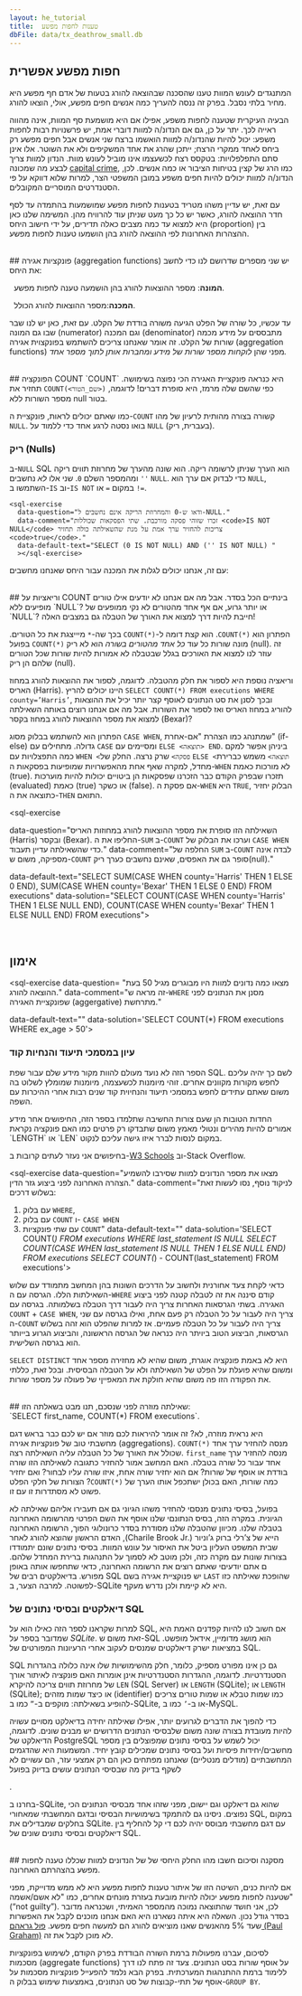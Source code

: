 ```yaml
---
layout: he_tutorial
title:  טענות לחפות מפשע
dbFile: data/tx_deathrow_small.db
---
```


<a name="possible_innoncence"></a>
## חפות מפשע אפשרית
המתנגדים לעונש המוות טענו שהסכנה שבהוצאה להורג בטעות של אדם חף מפשע היא מחיר בלתי נסבל. בפרק זה ננסה להעריך כמה אנשים חפים מפשע, אולי, הוצאו להורג.

הבעיה העיקרית שטענה לחפות משפע, אפילו אם היא מושמעת סף המוות, אינה מהווה ראייה לכך. יתר על כן, גם אם הנדונ/ה למוות דוברי אמת, יש פרשנויות רבות לחפות משפע: יכול להיות שהנדונ/ה למוות הואשמו ברצח שני אנשים אבל חפים מפשע רק ביחס לאחד ממקרי הרצח; ייתכן שהרג את אחד המשקיפים ולא את השוטר. אלו אינן סתם התפלפלויות: בטקסס רצח לכשעצמו אינו מוביל לעונש מוות. הנדון למוות צריך לבצע מה שמכונה [capital crime](https://en.wikipedia.org/wiki/Capital_punishment_in_Texas#Capital_crimes), כמו הרג של קצין בטיחות הציבור או כמה אנשים. לכן, הנדונ/ה למוות יכולים להיות חפים משפע במובן המשפטי הצר, למרות שלוא דווקא על פי הסטנדרטים המוסריים המקובלים.

עם זאת, יש עדיין משהו מטריד בטענות לחפות מפשע שמושמעות בהתמדה עד לסף חדר ההוצאה להורג, כאשר יש כל כך מעט שניתן עוד להרוויח מהן. המשימה שלנו כאן היא למצוא עד כמה מצבים כאלה תדירים, על ידי חישוב היחס (proportion) בין ההצהרות האחרונות לפי ההוצאה להורג בהן הושמעו טענות לחפות מפשע.

<br>
<a name="aggregations"></a>
## פונקציות אגירה (aggregation functions)
יש שני מספרים שדרושם לנו כדי לחשב את היחס:


&nbsp;&nbsp;**המונה**: מספר ההוצאות להורג בהן הושמעה טענה לחפות מפשע.

&nbsp;&nbsp;**המכנה**:מספר ההוצאות להורג הכולל.

עד עכשיו, כל שורה של הפלט הגיעה משורה בודדת של הקלט. עם זאת, כאן יש לנו שבר שבו גם המונה (numerator) וגם המכנה (denominator) מתבססים על מידע מכמה שורות של הקלט. זה אומר שאנחנו צריכים להשתמש בפונקצוית אגירה (aggregation functions) מפני שהן <i>לוקחות מספר שורות של מידע ומחברות אותן לתוך מספר אחד.</i>

<br>
<a name="count"></a>
## הפונקציה COUNT
`COUNT` היא כנראה פונקציית האגירה הכי נפוצה בשימושה. כפי שהשם שלה מרמז, היא סופרת דברים! לדוגמה, <code class='codeblock' dir="ltr">COUNT(&lt;שם_הטור&gt;)</code> תחזיר את מספר השורות ללא null בטור.

<sql-exercise
  data-question="ערכו את השאילתה כדי למצוא כמה נדונים למוות השמיעו הצהרה אחרונה לפנ ההוצאה להורג."
  data-comment="אנחנו יכולים להשתמש כאן ב-<code>COUNT</code> מפני ש-<code>NULL</code> יופיע בשורות עבורן אין הצהרה שכזו."
  data-default-text="SELECT COUNT(first_name) FROM executions"
  data-solution="SELECT COUNT(last_statement) FROM executions"></sql-exercise>

כמו שאתם יכולים לראות, פונקציית ה-`COUNT` קשורה בצורה מהותית לרעיון של מהו `NULL`. בואו נסטה לרגע אחד כדי ללמוד על `NULL` (בעברית, ריק).


<a name="nulls"></a>
<div class="sideNote">
  <h3>ריק (Nulls)</h3>

  <p> ב-<code>NULL</code> SQL  הוא הערך שניתן לרשומה ריקה. הוא שונה מהערך של מחרוזת תווים ריקה <code>''</code> ומהמספר השלם <code>0</code>. שני אלו <i>לא</i> נחשבים <code>NULL</code>. כדי לבדוק אם ערך הוא <code>NULL</code>, השתמשו ב-<code>IS</code> וב-<code>IS NOT</code> במקום <code>=</code> או <code>!=</code>.</p>

    <sql-exercise
      data-question="ודאו ש-0 והמחרוזת הריקה אינם נחשבים ל-NULL."
      data-comment="זכרו שזוהי פסקה מורכבת. שתי הפסקאות שכוללות <code>IS NOT NULL</code> צריכות להחזיר ערך אמת על מנת שהשאילתה כולה תחזיר <code>true</code>."
      data-default-text="SELECT (0 IS NOT NULL) AND ('' IS NOT NULL) "
      ></sql-exercise>
  </div>

  עם זה, אנחנו יכולים לגלות את המכנה עבור היחס שאנחנו מחשבים:
  <sql-exercise
  data-question="מצאו את מספר ההוצאות להורג שבסט הנתונים."
  data-comment="הרעיון כאן הוא לבחור את אחד הטורים שבהם אתם מבטוחים שאין <code>NULL</code> ולספור בו."
  data-default-text=""
  data-solution="SELECT COUNT(ex_number) FROM executions"></sql-exercise>


<br>
<a name="count_var">
## וריאציות על COUNT
בינתיים הכל בסדר. אבל מה אם אנחנו לא יודעים אילו טורים מופיעים ללא `NULL`? או יותר גרוע, אם אף אחד מהטורים לא נקי ממופעים של `NULL`? חייבת להיות דרך למצוא את האורך של הטבלה גם במצבים האלה!

הפתרון הוא <span dir="ltr">`COUNT(*)`</span>. הוא קצת דומה ל-<span dir="ltr">`COUNT(*)`</span> בכך שה-`*` מיייצגת את כל הטורים. בפועל `COUNT(*)` מונה שורות כל עוד *כל אחד מהטורים בשורה* הוא לא ריק (null). זה עוזר לנו למצוא את האורכים בגלל שבטבלה לא אמורות להיות שורות שכל הטורים שלהם הן ריק (null).


<sql-exercise
data-question="ודאו ש-<code>COUNT(*)</code> נותן תוצאה זהה לתוצאה הקודמת
."
data-default-text="SELECT COUNT(*) FROM executions"></sql-exercise>

וריאציה נוספת היא לספור את חלק מהטבלה. לדוגמה, לספור את ההוצאות להורג במחוז האריס (Harris). היינו יכולים להריץ `SELECT COUNT(*) FROM executions WHERE county=’Harris’`, ובכך לסנן את סט הנתונים לאוסף קצר יותר יכיל את ההוצאות להוריג במחוז האריס ואז לספור את השורות. אבל מה אם אנחנו רוצים באותה השאילתה למצוא את מספר ההוצאות להורג במחוז בקסר (Bexar)?

הפתרון הוא להשתמש בבלוק מסוג `CASE WHEN`, שמתנהג כמו הצהרת "אם-אחרת" (if-else) גדולה. מתחילים עם `CASE` ומסיימים עם `ELSE <תוצאה> END`. ביניהן אפשר למקם כמה התפצלויות עם `WHEN <פסקה>` שרק נרצה. החלק של `ELSE <תוצאה>` משמש כברירת מחדל, למקרה שאף אחת מהאפשרויות שמופיעות בפסקאות ה-`WHEN` לא מורכות כאמת (true). תזכרו שבפרק הקודם כבר הזכרנו שפסקאות הן ביטויים יכולות להיות מוערכות (evaluated) כאמת (true) או כשקר (false). אם פסקת ה-`WHEN` היא `TRUE`, הבלוק יחזיר כתוצאה את ה-`THEN` התואם.



<sql-exercise

data-question="השאילתה הזו סופרת את מספר ההוצאות להורג במחוזות האריס (Harris) ובקסר (Bexar). החליפו את ה-<code>SUM</code> ב-<code>COUNT</code> וערכו את הבלוק של <code>CASE WHEN</code> כדי שהשאילתה עדיין תעבוד."
data-comment="החלפה של <code>SUM</code> ב-<code>COUNT</code> לבדה אינה מספיקה, משום ש-<code>COUNT</code> סופר גם את האפסים, שאינם נחשבים כערך ריק(null)."

data-default-text="SELECT
    SUM(CASE WHEN county='Harris' THEN 1
        ELSE 0 END),
    SUM(CASE WHEN county='Bexar' THEN 1
        ELSE 0 END)
FROM executions"
data-solution="SELECT
    COUNT(CASE WHEN county='Harris' THEN 1
        ELSE NULL END),
    COUNT(CASE WHEN county='Bexar' THEN 1
        ELSE NULL END)
FROM executions"></sql-exercise>

<br>

## אימון
<sql-exercise
  data-question=
  "מצאו כמה נדונים למוות היו מבוגרים מגיל 50 בעת ההוצאה להורג."
  data-comment="זה מראה ש-<code>WHERE</code> מסנן את הנתונים לפני שפונקציית האגירה (aggergative) מתרחשת."

  data-default-text=""
  data-solution='SELECT COUNT(*) FROM executions WHERE ex_age > 50'>
</sql-exercise>


<a name="documentation"></a>
<div class="sideNote">
  <h3>עיון במסמכי תיעוד והנחיות קוד</h3>
  <p>
הספר הזה לא נועד מעולם להוות מקור מידע שלם עבור שפת SQL. לשם כך יהיה עליכם לחפש  מקורות מקוונים אחרים. זוהי מיומנות לכשעצמה, מיומנות שמומלץ לשלוט בה משום שאתם עתידים לחפש במסמכי תיעוד והנחיוית קוד שנים רבות אחרי ההיכרות עם השפה.</p>

  <p>החדות הטובות הן שעם צורות החשיבה שתלמדו בספר הזה, החיפושים אחר מידע אמורים להיות מהירים ונטולי מאמץ משום שתבדקו רק פרטים כמו האם פונקציה נקראת `LENGTH` או `LEN` במקום לנסות לברר איזו גישה עליכם לנקוט.</p>
  <p>בחיפושים אני נעזר לעתים קרובות ב-<a href="https://www.w3schools.com/sql/default.asp">W3 Schools</a> וב-Stack Overflow.</p>
</div>


<sql-exercise
  data-question="מצאו את מספר הנדונים למוות שסירבו להשמיע הצהרה האחרונה לפני ביצוע גזר הדין."
  data-comment="לניקוד נוסף, נסו לעשות זאת בשלוש דרכים: <br>
  1) עם בלוק <code>WHERE</code>,<br>
  2) עם בלוק <code>COUNT</code> ו- <code>CASE WHEN</code><br>
  3) עם שתי פונקציות <code>COUNT</code>"
  data-default-text=""
  data-solution='SELECT COUNT(*) FROM executions WHERE last_statement IS NULL
  SELECT COUNT(CASE WHEN last_statement IS NULL THEN 1 ELSE NULL END) FROM executions
  SELECT COUNT(*) - COUNT(last_statement) FROM executions'>
</sql-exercise>

כדאי לקחת צעד אחורנית ולחשוב על הדרכים השונות בהן המחשב מתמודד עם שלוש השאילתות הללו. הגרסה עם ה-`WHERE` קודם סיננה את זה לטבלה קטנה לפני ביצוע האגירה. בשתי הגרסאות האחרות צריך היה לעבור דרך הטבלה בשלמותה. בגרסה עם `COUNT` + `CASE WHEN`, צריך היה לעבור על כל הטבלה רק פעם אחת, ואילו בגרסה עם שני ה-`COUNT` צריך היה לעבור על כל הטבלה פעמיים. אז למרות שהפלט הוא זהה בשלוש הגרסאות, הביצוע הטוב ביויתר היה כנראה של הגרסה הראשונה, והביצוע הגרוע בייותר הוא בגרסה השלישית.

<sql-exercise
  data-question="מצאו את גילאי המינימום, המקסימום והגיל הממוצע של הנדונים למוות בעת ההוצאה להורג."
  data-comment="השתמשו בפונקציות האוגרות <code>MAX</code>, <code>MIN</code> וב-<code>AVG</code>."  
  data-default-text="SELECT ex_age FROM executions"
  data-solution='SELECT MIN(ex_age), MAX(ex_age), AVG(ex_age) FROM executions'></sql-exercise>

  <sql-exercise
    data-question="מצאו את האורך הממוצע של ההצהרות האחרונות (בהתבסס על ספירת התווים בהצהרה) המופיעת בסט הנתונים."
    data-comment='התרגיל הזה מדגים שאתם יכולםי לחבר פונקציות. ראו את <a href="http://sqlite.org/lang_corefunc.html">הדוקומנטציה</a> כדי להבין איזו פונקציה מחזירה את מספר התויים במחרוזת טקסט.'
    data-default-text=""
    data-solution='SELECT AVG(LENGTH(last_statement)) FROM executions'></sql-exercise>

  <sql-exercise
    data-question="רשמו את כל המחוזות שמופיעים בסט הנתונים ללא כפילויות."
    data-comment="אנחנו יכולים לקבל ערכים יחודיים בעזרת <code>SELECT DISTINCT</code>. ראו את המידע שמופיע ב<a href='https://www.w3schools.com/sql/sql_distinct.asp'>תיעוד.</a>"
    data-default-text=""
    data-solution='SELECT DISTINCT county FROM executions'></sql-exercise>

`SELECT DISTINCT` היא לא באמת פונקציה אוגרת, משום שהיא לא מחזירה מספר אחד ומשום שהיא פועלת על הפלט של השאילתה ולא על הטבלה הבסיסית. ובכל זאת, כללתי את הפקודה הזו פה משום שהיא חולקת את המאפייןי של פעולה על מספר שורות.

<br>
<a name="strange"></a>
## שאילתה מוזרה
  לפני שנסכם, תנו מבט בשאלתה הזו:<br> `SELECT first_name, COUNT(*) FROM executions`.

היא נראית מוזרה, לא? זה אומר להיראות לכם מוזר אם יש לכם כבר בראש דגם מחשבתי טוב של פונקציות אגירה (aggregations). <span dir="ltr">`COUNT(*)`</span> מנסה להחזיר ערך אחד שכולל את האורך של כל הטבלה עליה השאילתה רצה. `first_name` מנסה להחזיר ערך אחד עבור כל שורה בטבלה. האם המחשב אמור להחזיר כתגובה לשאילתה הזו שורה בודדת או אוסף של שורות? אם הוא יחזיר שורה אחת, איזו שורה עליו לבחור? ואם יחזיר כמה שורות, האם בכולן ישתכפל אותו הערך של <span dir="ltr">`COUNT(*)`</span>? הצורות של חלקי הפלט פשוט לא מסתדרות זו עם זו.


<sql-exercise
  data-question="בואו ננסה בכל זאת ונראה מה קורה."
  data-default-text="SELECT first_name, COUNT(*) FROM executions"></sql-exercise>

בפועל, בסיסי נתונים מנסםי להחזיר משהו הגיוני גם אם תעבירו אליהם שאילתה לא הגיונית. במקרה הזה, בסיס הנתונםי שלנו אוסף את השם הפרטי מהרשומה האחרונה בטבלה שלנו. מכיוון שהטבלה שלנו מסודרת בסדר כרונולוגי הפוך, הרשומה האחרונה הייא של צ’רלי ברוק ג’וניור <span dir="ltr">(Charile Brook Jr.)</span>, האדם הראשון שהוצא להורג לאחר שבית המשפט העליון ביטל את האיסור על עונש המוות. בסיסי נתונים שונם יתמודדו בצורות שונות עם מקרה כזה, ולכן מוטב לא לסמוך על התנהגות ברירת המחדל שלהם. ם אתם יודעיםי שאתם רוצים את הרשומה האחרונה, כדאי שתחפשו אותה באופן מפורש. בדיאלקטים רבים של SQL יש פנוקציית אגירה בשם `LAST` שהופכת שאילתה כזו לפשוטה. למרבה הצער, ב-SQLite  היא לא קיימת ולכן נדרש מעקף.


<a name="dialects"></a>
<div class="sideNote">
  <h3>דיאלקטים ובסיסי נתונים של SQL</h3>
    <p> למרות שקראנו לספר הזה כאילו הוא על SQL, אם חשוב לנו להיות קפדנים האמת היא שמדובר בספר על <i>SQLite</i>. זאת משום ש-SQL הוא מושג מדומיין, אידאל מופשט. במציאות ישרק דיאלקטים שמנסים לעקוב אחרי הרעיונות המפורטים של SQL. </p>
    <p>SQL גם כן אינו מפורט מספיק, כלומר, חלק מהשימושיות שלו אינה כלולה בהגדרות הסטנדרטיות. לדוגמה, ההגדרות הסטנדרטיות אינן אומרות האם פונקציה לאיתור אורך של מחרוזת תווים צריכה להיקרא <code>LEN</code> (SQL Server) או <code>LENGTH</code> (SQLite); או <code>LENGTH</code> (SQLite); או כיצד שמות מזהים (identifier) כמו שמות טבלא או שמות טורים צריכים להופיע בשאילתה: מוקפים ב-<code>”</code> כמו ב-SQLite, או ב-<code>’</code> כמו ב-MySQL.</p>
    <p> כדי להפוך את הדברים לגרועים יותר, אפילו שאילתה יחידה בדיאלקט מסויים עשויה להיות מעובדת בצורה שונה משום שלבסיסי הנתונים הדרושים יש מבנים שונים. לדוגמה, הדיאלקט של PostgreSQL יכול לשמש על בסיסי נתונים שמפוצלים בין מספר מחשבים/יחידות פיסיות ועל בסיסי נתונים שמכילים קובץ יחיד. המשמעות היא שהדגמים המחשבתיים (מודלים מנטליים) שאנחנו מפתחים כאן הם רק אמצעי עזר, הם עשויים לא לשקף בדיוק מה שבסיסי הנתונים עושים בדיוק בפועל </p>.
    <p> בחרנו ב-SQLite, שהוא גם דיאלקט וגם יישום, מפני שזהו אחד מבסיסי הנתונים הכי נפוצים. ניסינו גם להתמקד בשימושיות הבסיסי ובדגם המחשבתי שמאחורי SQL, במקום בחלקים שמבדילים את SQLite. עם דגם מחשבתי מבוסס יהיה לכם די קל להחליף בין דיאלקטים ובסיסי נתונים שונים של SQL.</p>
</div>

<br>
<a name="recap"></a>
## מסקנה וסיכום
חשבו מהו החלק היחסי של של הנדונים למוות שכללו טענה לחפות מפשע בהצהרתם האחרונה.
<sql-exercise
  data-question="חשבו מהו החלק היחסי של של הנדונים למוות שכללו טענה לחפות מפשע בהצהרתם האחרונה."
  data-comment="כדי לבצע חילוק עשרוני, ודאו שאחד מהגורמים הוא מספר עשרוני, באמצעות הכפלתו ב-1.0. השתמשו ב-<code dir='ltr'>LIKE '%innocent%'</code> כדי לאתר טענות לחפות מפשע."
  data-solution="SELECT
1.0 * COUNT(CASE WHEN last_statement LIKE '%innocent%'
    THEN 1 ELSE NULL END) / COUNT(*)
FROM executions"
></sql-exercise>

אם להיות כנים, השיטה הזו של איתור טענות לחפות מפשע היא לא ממש מדוייקת, מפני שטענה לחפות מפשע יכולה להיות מובעת בעזרת מונחים אחרים, כמו "לא אשם/אשמה" (“not guilty”).  לכן, אני חושד שהתוצאה נמוכה מהמספר האמיתי, ושכנראה מדובר בסדר גודל נכון. השאלה היא איתה נשארנו היא האם אנחנו מוכנים לקבל את האפשרות שעד 5% מהאנשים שאנו מוציאים להורג הם למעשה חפים מפשע. [פול גראהם (Paul Graham)](http://paulgraham.com/prop62.html) לא מוכן לקבל את זה.

לסיכום, עברנו מפעולות ברמת השורה הבודדת בפרק הקודם, לשימוש בפונקציות מסכמות (aggregate functions) על אוסף שורות בסט הנתונים. צעד זה פתח לנו דרך ללימוד ברמת ההתנהגות המערכתית. בפרק הבא נלמד להפעייל פונקציות מסכמות על אוסף של תתי-קבוצות של סט הנתונים, באמצעות שימוש בבלוק ה-`GROUP BY`.
